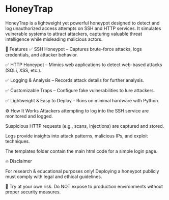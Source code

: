 # HoneyTrap
HoneyTrap is a lightweight yet powerful honeypot designed to detect and log unauthorized access attempts on SSH and HTTP services. It simulates vulnerable systems to attract attackers, capturing valuable threat intelligence while misleading malicious actors.

🚀 Features
✅ SSH Honeypot – Captures brute-force attacks, logs credentials, and attacker behavior.

✅ HTTP Honeypot – Mimics web applications to detect web-based attacks (SQLi, XSS, etc.).

✅ Logging & Analysis – Records attack details for further analysis.

✅ Customizable Traps – Configure fake vulnerabilities to lure attackers.

✅ Lightweight & Easy to Deploy – Runs on minimal hardware with Python.

⚙️ How It Works
Attackers attempting to log into the SSH service are monitored and logged.

Suspicious HTTP requests (e.g., scans, injections) are captured and stored.

Logs provide insights into attack patterns, malicious IPs, and exploit techniques.

The templates folder contain the main html code for a simple login page.


🔥 Disclaimer

For research & educational purposes only! Deploying a honeypot publicly must comply with legal and ethical guidelines.

📌 Try at your own risk. Do NOT expose to production environments without proper security measures.

